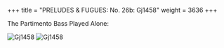 +++
title = "PRELUDES & FUGUES: No. 26b: Gj1458"
weight = 3636
+++

The Partimento Bass Played Alone:

![Gj1458](/img/26bFenBk6p1.jpg)
![Gj1458](/img/26bFenBk6p2.jpg)
